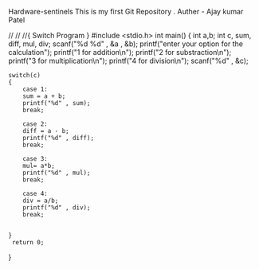  Hardware-sentinels
This is my first Git Repository . 
Auther - Ajay kumar Patel 

//  //  //{ Switch Program } 
#include <stdio.h>
int main()
{
    int a,b;
    int c, sum, diff, mul, div;
    scanf("%d %d" , &a , &b);
    printf("enter your option for the calculation");
    printf("1 for addition\n");
    printf("2 for substraction\n");
    printf("3 for multiplication\n");
    printf("4 for division\n");
    scanf("%d" , &c);

    switch(c)
    {
        case 1:
        sum = a + b;
        printf("%d" , sum);
        break;

        case 2:
        diff = a - b;
        printf("%d" , diff);
        break;

        case 3:
        mul= a*b;
        printf("%d" , mul);
        break;

        case 4:
        div = a/b;
        printf("%d" , div);
        break;


    }
     return 0;
}
